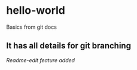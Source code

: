 # hello-world
Basics from git docs
## It has all details for git branching 

*Readme-edit feature added*
